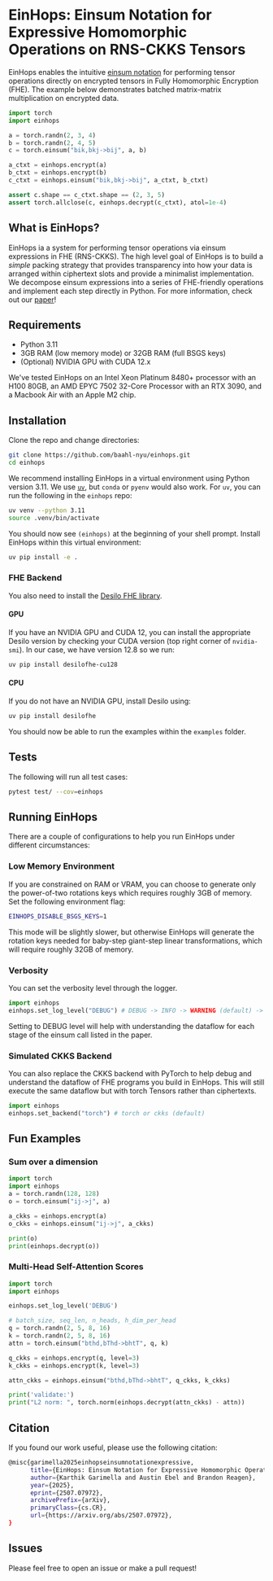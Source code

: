 # EinHops: Einsum Notation for Expressive Homomorphic Operations on RNS-CKKS Tensors

EinHops enables the intuitive [einsum notation](https://ejenner.com/post/einsum/) for performing tensor operations directly on encrypted tensors in Fully Homomorphic Encryption (FHE). The example below demonstrates batched matrix-matrix multiplication on encrypted data.

```python
import torch
import einhops

a = torch.randn(2, 3, 4)
b = torch.randn(2, 4, 5)
c = torch.einsum("bik,bkj->bij", a, b)

a_ctxt = einhops.encrypt(a)
b_ctxt = einhops.encrypt(b)
c_ctxt = einhops.einsum("bik,bkj->bij", a_ctxt, b_ctxt)

assert c.shape == c_ctxt.shape == (2, 3, 5)
assert torch.allclose(c, einhops.decrypt(c_ctxt), atol=1e-4)
```

## What is EinHops?
EinHops ia a system for performing tensor operations via einsum expressions in FHE (RNS-CKKS). The high level goal of EinHops is to build a *simple* packing strategy that provides transparency into how your data is arranged within ciphertext slots and provide a minimalist implementation. We decompose einsum expressions into a series of FHE-friendly operations and implement each step directly in Python. For more information, check out our [paper](https://arxiv.org/abs/2507.07972)!

## Requirements
- Python 3.11
- 3GB RAM (low memory mode) or 32GB RAM (full BSGS keys)
- (Optional) NVIDIA GPU with CUDA 12.x

We've tested EinHops on an Intel Xeon Platinum 8480+ processor with an H100 80GB, an AMD EPYC 7502 32-Core Processor with an RTX 3090, and a Macbook Air with an Apple M2 chip.

## Installation
Clone the repo and change directories:
```bash
git clone https://github.com/baahl-nyu/einhops.git
cd einhops
```
We recommend installing EinHops in a virtual environment using Python version 3.11. We use [`uv`](https://docs.astral.sh/uv/getting-started/installation/), but `conda` or `pyenv` would also work. For `uv`, you can run the following in the `einhops` repo:
```bash
uv venv --python 3.11
source .venv/bin/activate
```
You should now see `(einhops)` at the beginning of your shell prompt. Install EinHops within this virtual environment:
```bash
uv pip install -e .
```
### FHE Backend
You also need to install the [Desilo FHE library](https://fhe.desilo.dev/latest/install/).

#### GPU
If you have an NVIDIA GPU and CUDA 12, you can install the appropriate Desilo version by checking your CUDA version (top right corner of `nvidia-smi`). In our case, we have version 12.8 so we run:
```bash
uv pip install desilofhe-cu128
 ```
#### CPU
If you do not have an NVIDIA GPU, install Desilo using:
```bash
uv pip install desilofhe
```
You should now be able to run the examples within the `examples` folder.

## Tests
The following will run all test cases:
```bash
pytest test/ --cov=einhops
```

## Running EinHops
There are a couple of configurations to help you run EinHops under different circumstances:
### Low Memory Environment
If you are constrained on RAM or VRAM, you can choose to generate only the power-of-two rotations keys which requires roughly 3GB of memory. Set the following environment flag:
```bash
EINHOPS_DISABLE_BSGS_KEYS=1
```
This mode will be slightly slower, but otherwise EinHops will generate the rotation keys needed for baby-step giant-step linear transformations, which will require roughly 32GB of memory.
### Verbosity
You can set the verbosity level through the logger.
```python
import einhops
einhops.set_log_level("DEBUG") # DEBUG -> INFO -> WARNING (default) -> ERROR -> CRITICAL
```
Setting to DEBUG level will help with understanding the dataflow for each stage of the einsum call listed in the paper.

### Simulated CKKS Backend
You can also replace the CKKS backend with PyTorch to help debug and understand the dataflow of FHE programs you build in EinHops. This will still execute the same dataflow but with torch Tensors rather than ciphertexts.
```python
import einhops
einhops.set_backend("torch") # torch or ckks (default)
```

## Fun Examples
### Sum over a dimension
```python
import torch
import einhops
a = torch.randn(128, 128)
o = torch.einsum("ij->j", a)

a_ckks = einhops.encrypt(a)
o_ckks = einhops.einsum("ij->j", a_ckks)

print(o)
print(einhops.decrypt(o))
```
### Multi-Head Self-Attention Scores
```python
import torch
import einhops

einhops.set_log_level('DEBUG')

# batch_size, seq_len, n_heads, h_dim_per_head
q = torch.randn(2, 5, 8, 16)
k = torch.randn(2, 5, 8, 16)
attn = torch.einsum("bthd,bThd->bhtT", q, k)

q_ckks = einhops.encrypt(q, level=3)
k_ckks = einhops.encrypt(k, level=3)

attn_ckks = einhops.einsum("bthd,bThd->bhtT", q_ckks, k_ckks)

print('validate:')
print("L2 norm: ", torch.norm(einhops.decrypt(attn_ckks) - attn))
```

## Citation
If you found our work useful, please use the following citation:
```bash
@misc{garimella2025einhopseinsumnotationexpressive,
      title={EinHops: Einsum Notation for Expressive Homomorphic Operations on RNS-CKKS Tensors}, 
      author={Karthik Garimella and Austin Ebel and Brandon Reagen},
      year={2025},
      eprint={2507.07972},
      archivePrefix={arXiv},
      primaryClass={cs.CR},
      url={https://arxiv.org/abs/2507.07972}, 
}
```

## Issues
Please feel free to open an issue or make a pull request!
